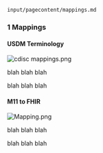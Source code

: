 `input/pagecontent/mappings.md`

### 1    Mappings

#### USDM Terminology

<div><img src="cdisc mappings.png" alt="cdisc mappings.png" style="max-width: 80%;height: auto;"/></div>

blah blah blah

blah blah blah

#### M11 to FHIR

<div><img src="Mapping.png" alt="Mapping.png" style="max-width: 80%;height: auto;" /></div>

blah blah blah

blah blah blah

